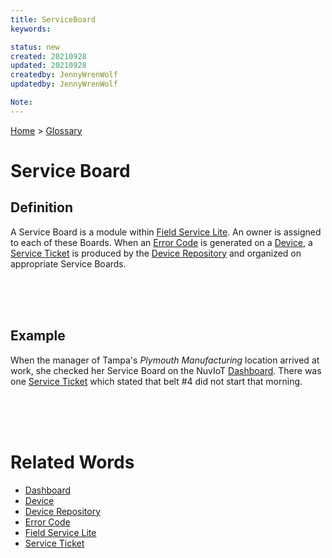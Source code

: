 ```yaml
---
title: ServiceBoard
keywords: 

status: new
created: 20210928
updated: 20210928
createdby: JennyWrenWolf
updatedby: JennyWrenWolf

Note: 
---
```

[Home](../Index.md) > [Glossary](./Index.md)

# Service Board
## Definition
A Service Board is a module within [Field Service Lite](./FieldServiceLite.md).  An owner is assigned to each of these Boards. When an [Error Code](./ErrorCode.md) is generated on a [Device](./Device.md), a [Service Ticket](./ServiceTicket.md) is produced by the [Device Repository](./DeviceRepository.md) and organized on appropriate Service Boards.  

<br>
<br>
<br>

## Example
When the manager of Tampa's *Plymouth Manufacturing* location arrived at work, she checked her Service Board on the NuvIoT [Dashboard](./Dashboard.md).  There was one [Service Ticket](./ServiceTicket.md) which stated that belt #4 did not start that morning.  

<br>
<br>
<br>

# Related Words
- [Dashboard](./Dashboard.md)
- [Device](./Device.md)
- [Device Repository](./DeviceRepository.md)
- [Error Code](./ErrorCode.md)
- [Field Service Lite](./FieldServiceLite.md)
- [Service Ticket](./ServiceTicket.md)